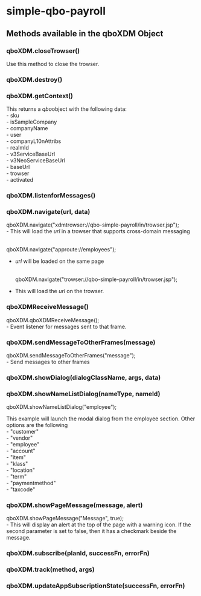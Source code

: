 simple-qbo-payroll
==================
<h2>Methods available in the qboXDM Object</h2>
<h3>qboXDM.closeTrowser()</h3>
<p>Use this method to close the trowser.</p>
<h3>qboXDM.destroy()</h3>
<h3>qboXDM.getContext()</h3>
<p>
	This returns a <i>qbo</i>object with the following data: <br/>
        - sku<br/>
        - isSampleCompany<br/>
        - companyName<br/>
        - user<br/>
        - companyL10nAttribs<br/>
        - realmId<br/>
        - v3ServiceBaseUrl<br/>
        - v3NeoServiceBaseUrl<br/>
        - baseUrl<br/>
        - trowser<br/>
        - activated<br/>
</p>
<h3>qboXDM.listenforMessages()</h3>
<h3>qboXDM.navigate(url, data)</h3>
<p>
  qboXDM.navigate("xdmtrowser://qbo-simple-payroll/in/trowser.jsp");<br/>
  - This will load the <i>url</i> in a trowser that supports cross-domain messaging<br/><br/>
  
qboXDM.navigate("approute://employees");<br/>
  - <i>url</i> will be loaded on the same page<br/><br/>
  
	qboXDM.navigate("trowser://qbo-simple-payroll/in/trowser.jsp");<br/>
  - This will load the <i>url</i> on the trowser.
</p>
<h3>qboXDMReceiveMessage()</h3>
<p>
  qboXDM.qboXDMReceiveMessage();<br/>
  - Event listener for messages sent to that frame. <br/>
</p>
<h3>qboXDM.sendMessageToOtherFrames(message)</h3>
<p>
  qboXDM.sendMessageToOtherFrames("message");<br/>
  - Send messages to other frames <br/>
</p>
<h3>qboXDM.showDialog(dialogClassName, args, data)</h3>

<h3>qboXDM.showNameListDialog(nameType, nameId)</h3>
 qboXDM.showNameListDialog("employee");<br/>
 <p>
 This example will launch the modal dialog from the employee section. Other options are the following<br/>
 - "customer" <br/>
 - "vendor" <br/>
 - "employee" <br/>
 - "account" <br/>
 - "item" <br/>
 - "klass" <br/>
 - "location" <br/>
 - "term" <br/>
 - "paymentmethod" <br/>
 - "taxcode" <br/>
 </p>

<h3>qboXDM.showPageMessage(message, alert)</h3>
<p>
 qboXDM.showPageMessage("Message", true);<br/>
 - This will display an alert at the top of the page with a warning icon. If the second parameter is set to false, then it has a checkmark beside the message.<br/>
</p>
<h3>qboXDM.subscribe(planId, successFn, errorFn)</h3>
<h3>qboXDM.track(method, args)</h3>
<h3>qboXDM.updateAppSubscriptionState(successFn, errorFn)</h3>
